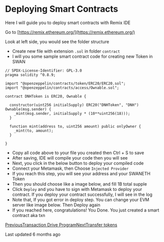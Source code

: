 # Deploying Smart Contracts

Here I will guide you to deploy smart contracts with Remix IDE

Go to [https://remix.ethereum.org/](https://remix.ethereum.org/)

Look at left side, you would see the folder structure

* Create new file with extension `.sol` in folder `contract`
* I will you some sample smart contract code for creating new Token in SWAN

```
// SPDX-License-Identifier: GPL-3.0
pragma solidity ^0.8.9;

import "@openzeppelin/contracts/token/ERC20/ERC20.sol";
import "@openzeppelin/contracts/access/Ownable.sol";

contract DNHToken is ERC20, Ownable {

  constructor(uint256 initialSupply) ERC20("DNHToken", "DNH") Ownable(msg.sender) {
    _mint(msg.sender, initialSupply * (10**uint256(18)));
  }

  function mint(address to, uint256 amount) public onlyOwner {
    _mint(to, amount);
  }

}
```

* Copy all code above to your file you created then Ctrl + S to save
* After saving, IDE will compile your code then you will see
* Next, you click in the below button to deploy your compiled code
* Connect your Metamask, then Choose `Injected Provider`
* If you reach this step, you will see your address and your SWANETH Token
* Then you should choose like a image below, and fill 1B total supple
* Click `Deploy` and you have to sign with Metamask to deploy your contract. If you deploy your contract successfully, I will see in the log
* Note that, If you got error in deploy step. You can change your EVM server like image below. Then Deploy again
* If you reached here, congratulations! You Done. You just created a smart contract aka txn

[PreviousTransaction Drive Program](broken-reference)[NextTransfer tokens](broken-reference)

Last updated 6 months ago
